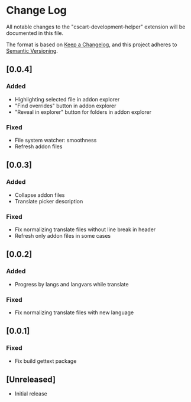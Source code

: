 # Change Log

All notable changes to the "cscart-development-helper" extension will be documented in this file.

The format is based on [Keep a Changelog](https://keepachangelog.com/en/1.1.0/),
and this project adheres to [Semantic Versioning](https://semver.org/spec/v2.0.0.html).

## [0.0.4]

### Added

- Highlighting selected file in addon explorer
- "Find overrides" button in addon explorer
- "Reveal in explorer" button for folders in addon explorer

### Fixed

- File system watcher: smoothness
- Refresh addon files

## [0.0.3]

### Added

- Collapse addon files
- Translate picker description

### Fixed

- Fix normalizing translate files without line break in header
- Refresh only addon files in some cases

## [0.0.2]

### Added

- Progress by langs and langvars while translate

### Fixed

- Fix normalizing translate files with new language

## [0.0.1]

### Fixed

- Fix build gettext package

## [Unreleased]

- Initial release
